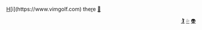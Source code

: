 [H](https://www.hackerrank.com")[i](https://www.vimgolf.com) the[r](https://www.root-me.org)e [👋](https://symfony.com)

<!--
**cylmat/cylmat** is a ✨ _special_ ✨ repository because its `README.md` (this file) appears on your GitHub profile.

Here are some ideas to get you started:

- 🔭 I’m currently working on ...
- 🌱 I’m currently learning ...
- 👯 I’m looking to collaborate on ...
- 🤔 I’m looking for help with ...
- 💬 Ask me about ...
- 📫 How to reach me: ...
- 😄 Pronouns: ...
- ⚡ Fun fact: ...
-->

<div align="right">
  <a href="https://www.code.golf">🏌️</a>
  <a href="https://www.geeksforgeeks.org/fundamentals-of-algorithms">💦</a>
  <a href="https://www.vimgolf.com/">👽</a>
</div>
